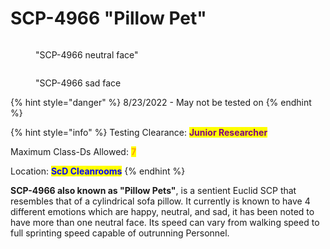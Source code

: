 # SCP-4966 "Pillow Pet"

<div>

<figure><img src="https://media.discordapp.net/attachments/1000847848633540768/1011479695147155476/Screenshot_2022-08-22_233738.png" alt=""><figcaption><p>"SCP-4966 neutral face"</p></figcaption></figure>

 

<figure><img src="https://media.discordapp.net/attachments/1000847848633540768/1011479695755317358/Screenshot_2022-08-22_233819.png" alt=""><figcaption><p>"SCP-4966 sad face</p></figcaption></figure>

</div>

{% hint style="danger" %}
8/23/2022 - May not be tested on
{% endhint %}

{% hint style="info" %}
Testing Clearance: <mark style="color:purple;">**Junior Researcher**</mark>

Maximum Class-Ds Allowed: <mark style="color:orange;">**7**</mark>

Location: <mark style="color:blue;">**ScD Cleanrooms**</mark>
{% endhint %}

**SCP-4966 also known as "Pillow Pets"**, is a sentient Euclid SCP that resembles that of a cylindrical sofa pillow. It currently is known to have 4 different emotions which are happy, neutral, and sad, it has been noted to have more than one neutral face. Its speed can vary from walking speed to full sprinting speed capable of outrunning Personnel.
